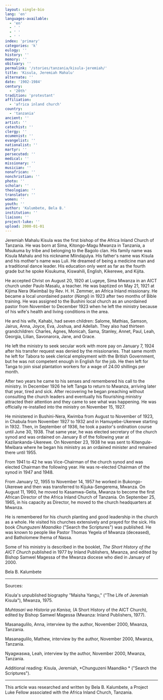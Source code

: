 ```yaml
---
layout: single-bio
lang: 'en'
languages-available:
  - 'en'
  - ' '
  - ' '
  - ' '
index: 'primary'
categories: 'k'
eulogy: ''
history: ''
memory: ''
obituary: ''
permalink: '/stories/tanzania/kisula-jeremiah/'
title: 'Kisula, Jeremiah Mahalu'
alternate: ''
date: '1902-1984'
century:
  - '20th'
tradition: 'protestant'
affiliation:
  - 'africa inland church'
country:
  - 'tanzania'
ancient: ''
artist: ''
catechist: ''
clergy: ''
ecumenist: ''
evangelist: ''
nationalist: ''
martyr: ''
persecuted: ''
medical: ''
missionary: ''
musician: ''
nonafrican: ''
nonchristian: ''
photo: ''
scholar: ''
theologian: ''
translator: ''
women: ''
youth: ''
author: 'Kalumbete, Bela B.'
institution: ''
liaison: ''
project-luke: ''
upload: 2000-01-01
---
```



Jeremiah Mahalu Kisula was the first bishop of the Africa Inland Church of Tanzania. He was born at Sima, Kitongo-Magu Mwanza in Tanzania, a Msukuma by tribe and belonging to the Bagolo clan.  His family name was Kisula Mahalu and his nickname Mlindajulya.  His father's name was Kisula and his mother's name was Luli.  He dreamed of being a medicine man and a traditional dance leader.  His education only went as far as the fourth grade but he spoke Kisukuma, Kiswahili, English, Kikerewe, and Kijita.

He accepted Christ on August 20, 1920 at Lugeye, Sima Mwanza in an AICT church under Paulo Masalu, a teacher.  He was baptized on May 21, 1921 at Kijima Nera (Kwimba) by Rev. H. H. Zemmer, an Africa Inland missionary.  He became a local unordained pastor (*Nangi*) in 1923 after two months of Bible training.  He was assigned to the Bushini local church as an unordained pastor from November to December 1923 when he left the ministry because of his wife's health and living conditions in the area.

He and his wife, Kahabi, had seven children:  Salome, Mathias, Samson, Jairus, Anna, Joyce, Eva, Joshua, and Adellah.  They also had thirteen grandchildren:  Charles, Agnes, Monicah, Sama, Stanley, Annet, Paul, Leah, Georgia, Lilian, Savonarora, Jane, and Grace.

He left the ministry to seek secular work with more pay on January 7, 1924 after his transfer request was denied by the missionaries.  That same month he left for Tabora to seek clerical employment with the British Government, but he was not competent enough in English for the job.  He then left for Tanga to join sisal plantation workers for a wage of 24.00 shillings per month.

After two years he came to his senses and remembered his call to the ministry.  In December 1926 he left Tanga to return to Mwanza, arriving later that year, tired and sick.  After recovering he began preaching without consulting the church leaders and eventually his flourishing ministry attracted their attention and they came to see what was happening.  He was officially re-installed into the ministry on November 15, 1927.

He ministered in Bushini-Nera, Kwimba from August to November of 1923, in Chabula from November 1927 to 1932 and in Hamuyebe-Ukerewe starting in 1932.  Then, in September of 1936, he took a pastor's ordination course until June 30, 1938.  That same year, he was elected secretary of the church synod and was ordained on January 8 of the following year at Kazilankanda-Ukerewe.   On November 23, 1938 he was sent to Kitengule-Mwibara where he began his ministry as an ordained minister and remained there until 1955.

From 1941 to 42 he was Vice-Chairman of the church synod and was elected Chairman the following year.  He was re-elected Chairman of the synod in 1947 and 1948.

From January 12, 1955 to November 14, 1957 he worked in Bukongo-Ukerewe and then was transferred to Kijuka-Sengerema, Mwanza.  On August 11, 1960, he moved to  Kasamwa-Geita, Mwanza to become the first African Director of the Africa Inland Church of Tanzania.  On September 25, 1965, in his capacity as Director, he moved to the church headquarters at Mwanza.

He is remembered for his church planting and good leadership in the church as a whole.  He visited his churches extensively and prayed for the sick.  His book *Chunguzeni Maandiko* ("Search the Scriptures") was published.  He was known to people like Pastor Thomas Yegela of Mwanza (deceased), and Batholomew Ihema of Nassa.

Some of his ministry is described in the booklet, *The Short History of the AICT Church* published in 1977 by Inland Publishers, Mwanza, and edited by Bishop Samwel Magessa of the Mwanza diocese who died in January of 2000.

Bela B. Kalumbete

---

Sources:

Kisula's unpublished biography "Maisha Yangu," ("The Life of Jeremiah Kisula"), Mwanza, 1975.

*Muhtasari wa Historia ya Kanisa,* (A Short History of the AICT Church), edited by Bishop Samwel Magessa (Mwanza: Inland Publishers, 1977).

Masanagulilo, Anna, interview by the author, November 2000, Mwanza, Tanzania.

Masanagulilo, Mathew, interview by the author, November 2000, Mwanza, Tanzania.

Nyagwaswa, Leah, interview by the author, November 2000, Mwanza, Tanzania.

Additional reading: Kisula, Jeremiah, *Chunguzeni Maandiko * ("Search the Scriptures").

---

This article was researched and written by Bela B. Kalumbete, a Project Luke Fellow associated with the Africa Inland Church, Tanzania.